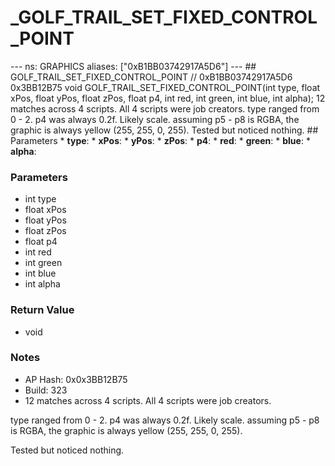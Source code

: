 # _GOLF_TRAIL_SET_FIXED_CONTROL_POINT

--- ns: GRAPHICS aliases: ["0xB1BB03742917A5D6"] --- ## GOLF_TRAIL_SET_FIXED_CONTROL_POINT  // 0xB1BB03742917A5D6 0x3BB12B75 void GOLF_TRAIL_SET_FIXED_CONTROL_POINT(int type, float xPos, float yPos, float zPos, float p4, int red, int green, int blue, int alpha);  12 matches across 4 scripts. All 4 scripts were job creators. type ranged from 0 - 2. p4 was always 0.2f. Likely scale. assuming p5 - p8 is RGBA, the graphic is always yellow (255, 255, 0, 255). Tested but noticed nothing.  ## Parameters * **type**: * **xPos**: * **yPos**: * **zPos**: * **p4**: * **red**: * **green**: * **blue**: * **alpha**:

### Parameters
* int type
* float xPos
* float yPos
* float zPos
* float p4
* int red
* int green
* int blue
* int alpha

### Return Value
* void

### Notes
* AP Hash: 0x0x3BB12B75
* Build: 323
* 12 matches across 4 scripts. All 4 scripts were job creators.

type ranged from 0 - 2.
p4 was always 0.2f. Likely scale.
assuming p5 - p8 is RGBA, the graphic is always yellow (255, 255, 0, 255).

Tested but noticed nothing.

